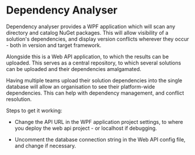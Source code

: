 # Dependency Analyser

Dependency analyser provides a WPF application which will scan any directory and catalog NuGet packages. This will allow visibility of a solution's dependencies, and display version conflicts wherever they occur - both in version and target framework.

Alongside this is a Web API application, to which the results can be uploaded. This serves as a central repository, to which several solutions can be uploaded and their dependencies amalgamated.

Having multiple teams upload their solution dependencies into the single database will allow an organisation to see their platform-wide dependencies. This can help with dependency management, and conflict resolution.

Steps to get it working:

* Change the API URL in the WPF application project settings, to where you deploy the web api project - or localhost if debugging.

* Uncomment the database connection string in the Web API config file, and change if necessary.

